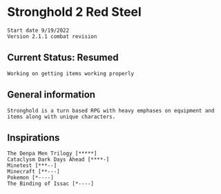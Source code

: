 # Stronghold 2 Red Steel

    Start date 9/19/2022
    Version 2.1.1 combat revision

## Current Status: Resumed

    Working on getting items working properly

## General information

    Stronghold is a turn based RPG with heavy emphases on equipment and items along with unique characters.

## Inspirations

    The Denpa Men Trilogy [*****]
    Cataclysm Dark Days Ahead [****-]
    Minetest [***--]
    Minecraft [**---]
    Pokemon [*----]
    The Binding of Issac [*----]
